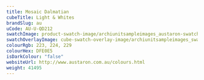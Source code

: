 ```yaml
---
title: Mosaic Dalmatian
cubeTitle: Light & Whites
brandSlug: au
uCode: AU-U-QD212
swatchImage: product-swatch-image/archiunitsampleimages_austaron-swatch_Mosaic_Dalmatian.jpg
swatchOverlayImage: cube-swatch-overlay-image/archiunitsampleimages_swatch-overlay_austaron.png
colourRgb: 223, 224, 229
colourHex: DFE0E5
isDarkColour: "false"
websiteUrl: http://www.austaron.com.au/colours.html
weight: 41495
---
```

